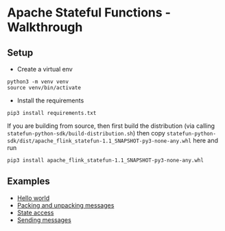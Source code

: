 # Apache Stateful Functions - Walkthrough

## Setup

* Create a virtual env

```
python3 -m venv venv
source venv/bin/activate   
```

* Install the requirements 

```
pip3 install requirements.txt
```

If you are building from source, then first build the 
distribution (via calling `statefun-python-sdk/build-distribution.sh`)
then copy `statefun-python-sdk/dist/apache_flink_statefun-1.1_SNAPSHOT-py3-none-any.whl` here and
run 

```
pip3 install apache_flink_statefun-1.1_SNAPSHOT-py3-none-any.whl
```

## Examples

* [Hello world](00hello.py) 
* [Packing and unpacking messages](01any.py)
* [State access](02state.py)
* [Sending messages](03context.py)


